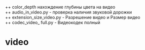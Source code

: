 ++ color_depth нахождение глубины цвета на видео     
++ audio_in_video.py - проверка наличия звуковой дорожки       
++ extension_size_video.py - Разрешение видео и Размер видео      
++ codec_video_ full.py - Видеокодек полный

# video
